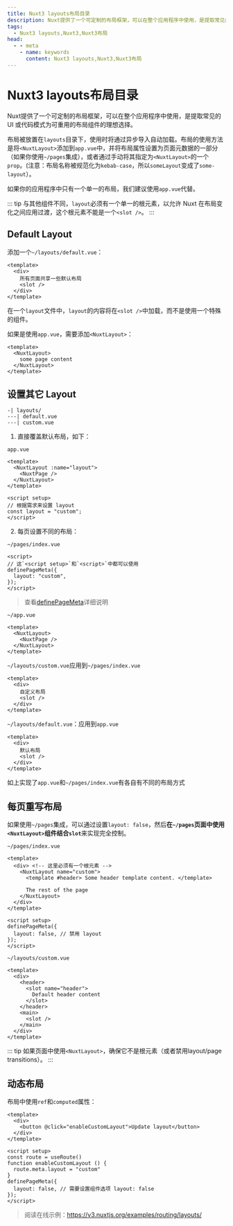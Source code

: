 ```yaml
---
title: Nuxt3 layouts布局目录
description: Nuxt提供了一个可定制的布局框架，可以在整个应用程序中使用，是提取常见的 UI 或代码模式为可重用的布局组件的理想选择。
tags: 
  - Nuxt3 layouts,Nuxt3,Nuxt3布局
head:
  - - meta
    - name: keywords
      content: Nuxt3 layouts,Nuxt3,Nuxt3布局
---
```


# Nuxt3 layouts布局目录

Nuxt提供了一个可定制的布局框架，可以在整个应用程序中使用，是提取常见的 UI 或代码模式为可重用的布局组件的理想选择。

布局被放置在`layouts`目录下，使用时将通过异步导入自动加载。布局的使用方法是将`<NuxtLayout>`添加到`app.vue`中，并将布局属性设置为页面元数据的一部分（如果你使用`~/pages`集成），或者通过手动将其指定为`<NuxtLayout>`的一个`prop`。(注意：布局名称被规范化为`kebab-case`，所以`someLayout`变成了`some-layout`）。

如果你的应用程序中只有一个单一的布局，我们建议使用`app.vue`代替。

::: tip
与其他组件不同，`layout`必须有一个单一的根元素，以允许 Nuxt 在布局变化之间应用过渡，这个根元素不能是一个`<slot />`。
:::

## Default Layout

添加一个`~/layouts/default.vue`：

```vue
<template>
  <div>
    所有页面共享一些默认布局
    <slot />
  </div>
</template>
```

在一个`layout`文件中，`layout`的内容将在`<slot />`中加载，而不是使用一个特殊的组件。

如果是使用`app.vue`，需要添加`<NuxtLayout>`：

```vue
<template>
  <NuxtLayout>
    some page content
  </NuxtLayout>
</template>
```

## 设置其它 Layout

```
-| layouts/
---| default.vue
---| custom.vue
```

1. 直接覆盖默认布局，如下：

`app.vue`

```vue
<template>
  <NuxtLayout :name="layout">
    <NuxtPage />
  </NuxtLayout>
</template>

<script setup>
// 根据需求来设置 layout
const layout = "custom";
</script>
```

2. 每页设置不同的布局：

`~/pages/index.vue`

```vue
<script>
// 这`<script setup>`和`<script>`中都可以使用
definePageMeta({
  layout: "custom",
});
</script>
```
> 查看[definePageMeta](/nuxt3/directory-pages#page-metadata-页面元数据)详细说明

`~/app.vue`

```vue
<template>
  <NuxtLayout>
    <NuxtPage />
  </NuxtLayout>
</template>
```

`~/layouts/custom.vue`应用到`~/pages/index.vue`

```vue
<template>
  <div>
    自定义布局
    <slot />
  </div>
</template>
```

`~/layouts/default.vue`：应用到`app.vue`

```vue
<template>
  <div>
    默认布局
    <slot />
  </div>
</template>
```

如上实现了`app.vue`和`~/pages/index.vue`有各自有不同的布局方式

## 每页重写布局

如果使用`~/pages`集成，可以通过设置`layout: false`，然后<strong style="font-weight: 700">在`~/pages`页面中使用`<NuxtLayout>`组件结合`slot`</strong>来实现完全控制。

`~/pages/index.vue`

```vue
<template>
  <div> <!-- 这里必须有一个根元素 -->
    <NuxtLayout name="custom">
      <template #header> Some header template content. </template>

      The rest of the page
    </NuxtLayout>
  </div>
</template>

<script setup>
definePageMeta({
  layout: false, // 禁用 layout
});
</script>
```

`~/layouts/custom.vue`

```vue
<template>
  <div>
    <header>
      <slot name="header">
        Default header content
      </slot>
    </header>
    <main>
      <slot />
    </main>
  </div>
</template>
```

::: tip
如果页面中使用`<NuxtLayout>`，确保它不是根元素（或者禁用layout/page transitions）。
:::

## 动态布局

布局中使用`ref`和`computed`属性：

```vue
<template>
  <div>
    <button @click="enableCustomLayout">Update layout</button>
  </div>
</template>

<script setup>
const route = useRoute()
function enableCustomLayout () {
  route.meta.layout = "custom"
}
definePageMeta({
  layout: false, // 需要设置组件选项 layout: false
});
</script>
```

> 阅读在线示例：https://v3.nuxtjs.org/examples/routing/layouts/